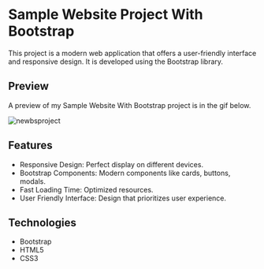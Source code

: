 # Sample Website Project With Bootstrap

This project is a modern web application that offers a user-friendly interface and responsive design. It is developed using the Bootstrap library.

## Preview

A preview of my Sample Website With Bootstrap project is in the gif below.

![newbsproject](https://github.com/user-attachments/assets/38c52d27-d50f-4fa6-af09-1648af467f10)

## Features

* Responsive Design: Perfect display on different devices.
* Bootstrap Components: Modern components like cards, buttons, modals.
* Fast Loading Time: Optimized resources.
* User Friendly Interface: Design that prioritizes user experience.
  
## Technologies

- Bootstrap
- HTML5
- CSS3
